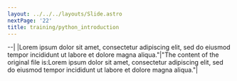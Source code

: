 ```yaml
---
layout: ../../../layouts/Slide.astro
nextPage: '22'
title: training/python_introduction
---
```


--|
|Lorem ipsum dolor sit amet, consectetur adipiscing elit, sed do eiusmod tempor incididunt ut labore et dolore magna aliqua."|"The content of the original file is:Lorem ipsum dolor sit amet, consectetur adipiscing elit, sed do eiusmod tempor incididunt ut labore et dolore magna aliqua."|